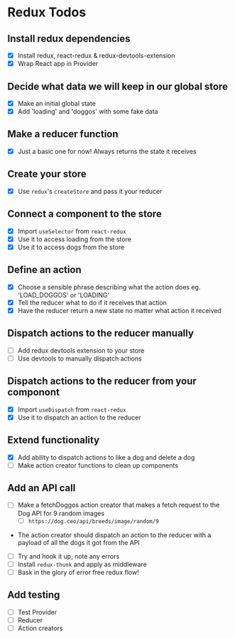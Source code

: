 # Redux Todos

## Install redux dependencies
- [x] Install redux, react-redux & redux-devtools-extension
- [x] Wrap React app in Provider

## Decide what data we will keep in our global store
- [x] Make an initial global state
- [x] Add 'loading' and 'doggos' with some fake data

## Make a reducer function
- [x] Just a basic one for now! Always returns the state it receives

## Create your store
- [x] Use `redux`'s `createStore` and pass it your reducer

## Connect a component to the store
- [x] Import `useSelector` from `react-redux`
- [x] Use it to access loading from the store
- [x] Use it to access dogs from the store

## Define an action
- [x] Choose a sensible phrase describing what the action does eg. 'LOAD_DOGGOS' or 'LOADING'
- [x] Tell the reducer what to do if it receives that action 
- [x] Have the reducer return a new state no matter what action it received

## Dispatch actions to the reducer manually
- [ ] Add redux devtools extension to your store
- [ ] Use devtools to manually dispatch actions

## Dispatch actions to the reducer from your componont
- [x] Import `useDispatch` from `react-redux`
- [x] Use it to dispatch an action to the reducer

## Extend functionality
- [x] Add ability to dispatch actions to like a dog and delete a dog
- [ ] Make action creator functions to clean up components

## Add an API call
- [ ] Make a fetchDoggos action creator that makes a fetch request to the Dog API for 9 random images
  - [ ] `https://dog.ceo/api/breeds/image/random/9`
- The action creator should dispatch an action to the reducer with a payload of all the dogs it got from the API
- [ ] Try and hook it up, note any errors
- [ ] Install `redux-thunk` and apply as middleware
- [ ] Bask in the glory of error free redux flow!

## Add testing
- [ ] Test Provider
- [ ] Reducer
- [ ] Action creators
